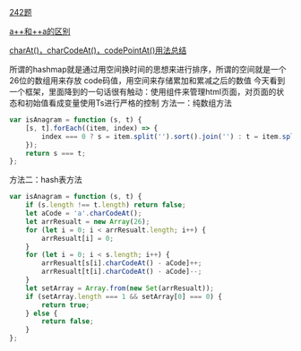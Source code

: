 [242题](https://leetcode-cn.com/problems/valid-anagram/)

[a++和++a的区别](https://blog.csdn.net/qq_28766729/article/details/83478968)

[charAt()，charCodeAt()，codePointAt()用法总结](https://www.jianshu.com/p/91dad99d238c)

所谓的hashmap就是通过用空间换时间的思想来进行排序，所谓的空间就是一个26位的数组用来存放
code码值，用空间来存储累加和累减之后的数值
今天看到一个框架，里面降到的一句话很有触动：使用组件来管理html页面，对页面的状态和初始值看成变量使用Ts进行严格的控制
方法一：纯数组方法
```js
var isAnagram = function (s, t) {
    [s, t].forEach((item, index) => {
        index === 0 ? s = item.split('').sort().join('') : t = item.split('').sort().join('');
    });
    return s === t;
};
```
方法二：hash表方法
```js
var isAnagram = function (s, t) {
    if (s.length !== t.length) return false;
    let aCode = 'a'.charCodeAt();
    let arrResualt = new Array(26);
    for (let i = 0; i < arrResualt.length; i++) {
        arrResualt[i] = 0;
    }
    for (let i = 0; i < s.length; i++) {
        arrResualt[s[i].charCodeAt() - aCode]++;
        arrResualt[t[i].charCodeAt() - aCode]--;
    }
    let setArray = Array.from(new Set(arrResualt));
    if (setArray.length === 1 && setArray[0] === 0) {
        return true;
    } else {
        return false;
    }
};
```